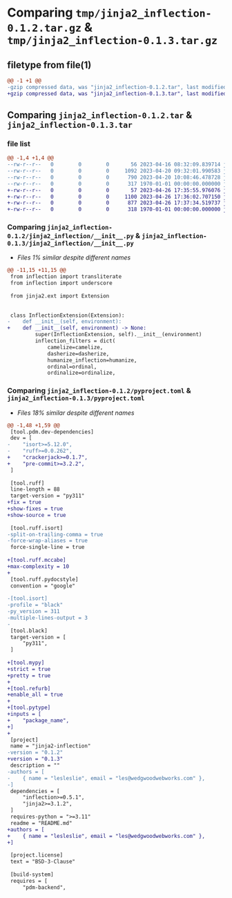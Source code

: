# Comparing `tmp/jinja2_inflection-0.1.2.tar.gz` & `tmp/jinja2_inflection-0.1.3.tar.gz`

## filetype from file(1)

```diff
@@ -1 +1 @@
-gzip compressed data, was "jinja2_inflection-0.1.2.tar", last modified: Thu Apr 20 10:08:46 2023, max compression
+gzip compressed data, was "jinja2_inflection-0.1.3.tar", last modified: Wed Apr 26 17:37:34 2023, max compression
```

## Comparing `jinja2_inflection-0.1.2.tar` & `jinja2_inflection-0.1.3.tar`

### file list

```diff
@@ -1,4 +1,4 @@
--rw-r--r--   0        0        0       56 2023-04-16 08:32:09.839714 jinja2_inflection-0.1.2/README.md
--rw-r--r--   0        0        0     1092 2023-04-20 09:32:01.990583 jinja2_inflection-0.1.2/jinja2_inflection/__init__.py
--rw-r--r--   0        0        0      790 2023-04-20 10:08:46.478728 jinja2_inflection-0.1.2/pyproject.toml
--rw-r--r--   0        0        0      317 1970-01-01 00:00:00.000000 jinja2_inflection-0.1.2/PKG-INFO
+-rw-r--r--   0        0        0       57 2023-04-26 17:35:55.976076 jinja2_inflection-0.1.3/README.md
+-rw-r--r--   0        0        0     1100 2023-04-26 17:36:02.707150 jinja2_inflection-0.1.3/jinja2_inflection/__init__.py
+-rw-r--r--   0        0        0      877 2023-04-26 17:37:34.519737 jinja2_inflection-0.1.3/pyproject.toml
+-rw-r--r--   0        0        0      318 1970-01-01 00:00:00.000000 jinja2_inflection-0.1.3/PKG-INFO
```

### Comparing `jinja2_inflection-0.1.2/jinja2_inflection/__init__.py` & `jinja2_inflection-0.1.3/jinja2_inflection/__init__.py`

 * *Files 1% similar despite different names*

```diff
@@ -11,15 +11,15 @@
 from inflection import transliterate
 from inflection import underscore
 
 from jinja2.ext import Extension
 
 
 class InflectionExtension(Extension):
-    def __init__(self, environment):
+    def __init__(self, environment) -> None:
         super(InflectionExtension, self).__init__(environment)
         inflection_filters = dict(
             camelize=camelize,
             dasherize=dasherize,
             humanize_inflection=humanize,
             ordinal=ordinal,
             ordinalize=ordinalize,
```

### Comparing `jinja2_inflection-0.1.2/pyproject.toml` & `jinja2_inflection-0.1.3/pyproject.toml`

 * *Files 18% similar despite different names*

```diff
@@ -1,48 +1,59 @@
 [tool.pdm.dev-dependencies]
 dev = [
-    "isort>=5.12.0",
-    "ruff>=0.0.262",
+    "crackerjack>=0.1.7",
+    "pre-commit>=3.2.2",
 ]
 
 [tool.ruff]
 line-length = 88
 target-version = "py311"
+fix = true
+show-fixes = true
+show-source = true
 
 [tool.ruff.isort]
-split-on-trailing-comma = true
-force-wrap-aliases = true
 force-single-line = true
 
+[tool.ruff.mccabe]
+max-complexity = 10
+
 [tool.ruff.pydocstyle]
 convention = "google"
 
-[tool.isort]
-profile = "black"
-py_version = 311
-multiple-lines-output = 3
-
 [tool.black]
 target-version = [
     "py311",
 ]
 
+[tool.mypy]
+strict = true
+pretty = true
+
+[tool.refurb]
+enable_all = true
+
+[tool.pytype]
+inputs = [
+    "package_name",
+]
+
 [project]
 name = "jinja2-inflection"
-version = "0.1.2"
+version = "0.1.3"
 description = ""
-authors = [
-    { name = "lesleslie", email = "les@wedgwoodwebworks.com" },
-]
 dependencies = [
     "inflection>=0.5.1",
     "jinja2>=3.1.2",
 ]
 requires-python = ">=3.11"
 readme = "README.md"
+authors = [
+    { name = "lesleslie", email = "les@wedgwoodwebworks.com" },
+]
 
 [project.license]
 text = "BSD-3-Clause"
 
 [build-system]
 requires = [
     "pdm-backend",
```

